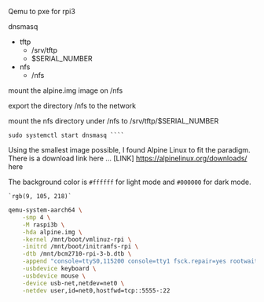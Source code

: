 Qemu to pxe for rpi3



dnsmasq
+ tftp 
    - /srv/tftp
    - $SERIAL_NUMBER
+ nfs
    - /nfs

mount the alpine.img image on /nfs

export the directory /nfs to the network


mount the nfs directory under /nfs to /srv/tftp/$SERIAL_NUMBER

```
sudo systemctl start dnsmasq ````
```

Using the smallest image possible, I found Alpine Linux to fit the paradigm. There is a download link here ... [LINK] https://alpinelinux.org/downloads/ here


The background color is `#ffffff` for light mode and `#000000` for dark mode.

```
`rgb(9, 105, 218)`
```

```bash
qemu-system-aarch64 \
    -smp 4 \
    -M raspi3b \
    -hda alpine.img \
    -kernel /mnt/boot/vmlinuz-rpi \
    -initrd /mnt/boot/initramfs-rpi \
    -dtb /mnt/bcm2710-rpi-3-b.dtb \
    -append "console=ttyS0,115200 console=tty1 fsck.repair=yes rootwait" \
    -usbdevice keyboard \
    -usbdevice mouse \
    -device usb-net,netdev=net0 \
    -netdev user,id=net0,hostfwd=tcp::5555-:22 
```



